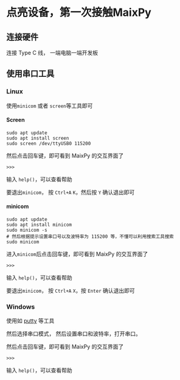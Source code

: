 点亮设备，第一次接触MaixPy
========

## 连接硬件

连接 Type C 线， 一端电脑一端开发板


## 使用串口工具


### Linux

使用`minicom` 或者 `screen`等工具即可

#### Screen

```
sudo apt update
sudo apt install screen
sudo screen /dev/ttyUSB0 115200
```
然后点击回车键，即可看到 MaixPy 的交互界面了

`>>>`

输入 `help()`，可以查看帮助

要退出`minicom`， 按 `Ctrl+A` `K`，然后按 `Y` 确认退出即可


#### minicom

```
sudo apt update
sudo apt install minicom
sudo minicom -s
# 然后根据提示设置串口号以及波特率为 115200 等，不懂可以利用搜索工具搜索
sudo minicom
```

进入`minicom`后点击回车键，即可看到 MaixPy 的交互界面了

`>>>`

输入 `help()`，可以查看帮助

要退出`minicom`， 按 `Ctrl+A` `X`，按 `Enter` 确认退出即可



### Windows

使用如 [putty](https://www.putty.org/) 等工具

然后选择串口模式， 然后设置串口和波特率，打开串口。

然后点击回车键，即可看到 MaixPy 的交互界面了

`>>>`

输入 `help()`，可以查看帮助






